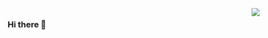 <img align="right" src="https://github-readme-stats.vercel.app/api?username=LernerW&count_private=true&show_icons=true&theme=radical" />

### Hi there 👋

<!--
**LernerW/LernerW** is a ✨ _special_ ✨ repository because its `README.md` (this file) appears on your GitHub profile.

Here are some ideas to get you started:

- 🔭 I’m currently working on ...
- 🌱 I’m currently learning ...
- 👯 I’m looking to collaborate on ...
- 🤔 I’m looking for help with ...
- 💬 Ask me about ...
- 📫 How to reach me: ...
- 😄 Pronouns: ...
- ⚡ Fun fact: ...
-->
